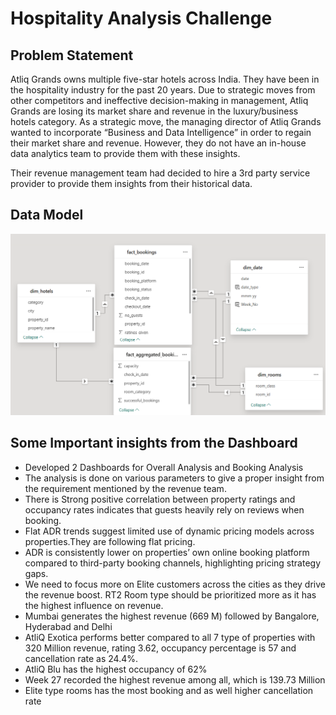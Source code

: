 # Hospitality Analysis Challenge 


## Problem Statement
Atliq Grands owns multiple five-star hotels across India. They have been in the hospitality industry for the past 20 years. Due to strategic moves from other competitors and ineffective decision-making in management, Atliq Grands are losing its market share and revenue in the luxury/business hotels category. As a strategic move, the managing director of Atliq Grands wanted to incorporate “Business and Data Intelligence” in order to regain their market share and revenue. However, they do not have an in-house data analytics team to provide them with these insights.

Their revenue management team had decided to hire a 3rd party service provider to provide them insights from their historical data.

## Data Model

![Dta_model Screenshot](Images/Data_model.png)











## Some Important insights from the Dashboard
- Developed 2 Dashboards for Overall Analysis and Booking Analysis
- The analysis is done on various parameters to give a proper insight from the requirement mentioned by the revenue team.
- There is  Strong positive correlation between property ratings and occupancy rates indicates that guests heavily rely on reviews when booking.
-  Flat ADR trends suggest limited use of dynamic pricing models across properties.They are following flat pricing.
-  ADR is consistently lower on properties’ own online booking platform compared to third-party booking channels, highlighting pricing strategy gaps.
- We need to focus more on Elite customers across the cities as they drive the revenue boost. RT2 Room type should be prioritized more as it has the highest   influence on revenue.
- Mumbai generates the highest revenue (669 M) followed by Bangalore, Hyderabad and Delhi
- AtliQ Exotica performs better compared to all 7 type of properties with 320 Million revenue, rating 3.62, occupancy percentage is 57 and cancellation rate as 24.4%.
- AtliQ Blu has the highest occupancy of 62%
- Week 27 recorded the highest revenue among all, which is 139.73 Million
- Elite type rooms has the most booking and as well higher cancellation rate
